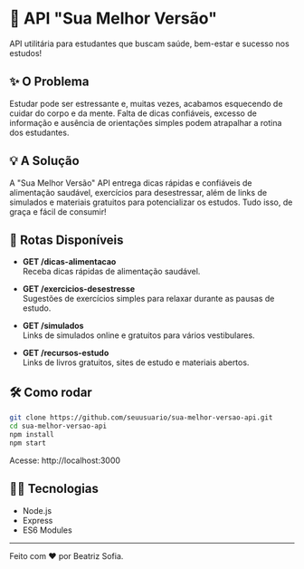 # 🎯 API "Sua Melhor Versão"

API utilitária para estudantes que buscam saúde, bem-estar e sucesso nos estudos!

## ✨ O Problema

Estudar pode ser estressante e, muitas vezes, acabamos esquecendo de cuidar do corpo e da mente. Falta de dicas confiáveis, excesso de informação e ausência de orientações simples podem atrapalhar a rotina dos estudantes.

## 💡 A Solução

A "Sua Melhor Versão" API entrega dicas rápidas e confiáveis de alimentação saudável, exercícios para desestressar, além de links de simulados e materiais gratuitos para potencializar os estudos. Tudo isso, de graça e fácil de consumir!

## 🚀 Rotas Disponíveis

- **GET /dicas-alimentacao**  
  Receba dicas rápidas de alimentação saudável.

- **GET /exercicios-desestresse**  
  Sugestões de exercícios simples para relaxar durante as pausas de estudo.

- **GET /simulados**  
  Links de simulados online e gratuitos para vários vestibulares.

- **GET /recursos-estudo**  
  Links de livros gratuitos, sites de estudo e materiais abertos.

## 🛠️ Como rodar

```bash
git clone https://github.com/seuusuario/sua-melhor-versao-api.git
cd sua-melhor-versao-api
npm install
npm start
```
Acesse: http://localhost:3000

## 👩‍💻 Tecnologias

- Node.js
- Express
- ES6 Modules

---

Feito com ❤️ por Beatriz Sofia.
